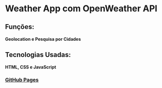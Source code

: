 <h1>Weather App com OpenWeather API</h1>

<h2>Funções:</h2>
<h4>Geolocation e Pesquisa por Cidades</h4>

<h2>Tecnologias Usadas:</h2>
<h4>HTML, CSS e JavaScript</h4>

<h3><a href="https://matheusmrqs4.github.io/weather-app-js/">GitHub Pages</a> </h3>

